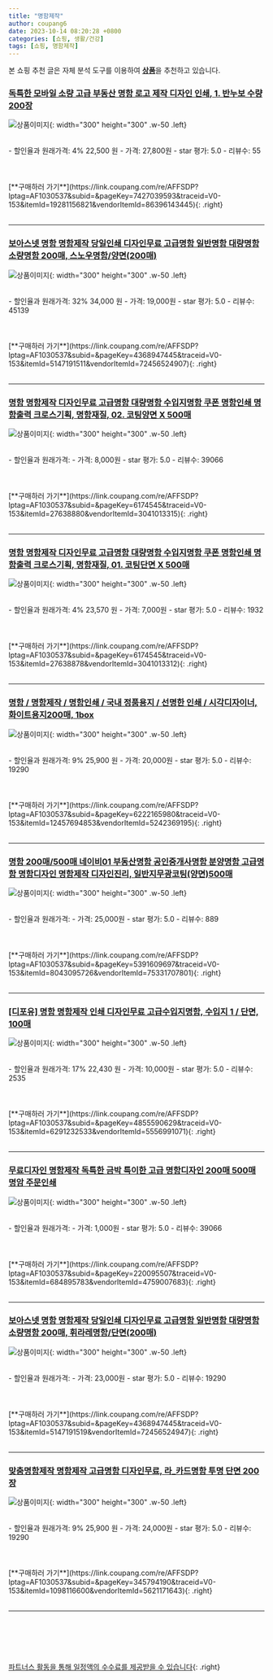 ```yaml
---
title: "명함제작"
author: coupang6
date: 2023-10-14 08:20:28 +0800
categories: [쇼핑, 생활/건강]
tags: [쇼핑, 명함제작]
---
```


본 쇼핑 추천 글은 자체 분석 도구를 이용하여 [**상품**](https://link.coupang.com/a/bao1ui)을 추천하고 있습니다.

### [독특한 모바일 소량 고급 부동산 명함 로고 제작 디자인 인쇄, 1. 반누보 수량 200장](https://link.coupang.com/re/AFFSDP?lptag=AF1030537&subid=&pageKey=7427039593&traceid=V0-153&itemId=19281156821&vendorItemId=86396143445)

![상품이미지](https://thumbnail9.coupangcdn.com/thumbnails/remote/230x230ex/image/vendor_inventory/e261/980a10663bfcfe98b3ed5bc01e390c36fa00e826ba883e23a284ae457ba6.png){: width="300" height="300" .w-50 .left}


<br>
- 할인율과 원래가격: 4%  22,500   원
- 가격: 27,800원
- star 평가: 5.0
- 리뷰수: 55
<br>
<br>
<br>
<br>
[**구매하러 가기**](https://link.coupang.com/re/AFFSDP?lptag=AF1030537&subid=&pageKey=7427039593&traceid=V0-153&itemId=19281156821&vendorItemId=86396143445){: .right}
<br>
<br>

---

### [보아스넷 명함 명함제작 당일인쇄 디자인무료 고급명함 일반명함 대량명함 소량명함 200매, 스노우명함/양면(200매)](https://link.coupang.com/re/AFFSDP?lptag=AF1030537&subid=&pageKey=4368947445&traceid=V0-153&itemId=5147191511&vendorItemId=72456524907)

![상품이미지](https://thumbnail9.coupangcdn.com/thumbnails/remote/230x230ex/image/vendor_inventory/8e5a/d50211cdeb889d5ea6ac48ed210c3a83a540ab33221a5f28fc16b7cf82a5.jpg){: width="300" height="300" .w-50 .left}


<br>
- 할인율과 원래가격: 32%  34,000   원
- 가격: 19,000원
- star 평가: 5.0
- 리뷰수: 45139
<br>
<br>
<br>
<br>
[**구매하러 가기**](https://link.coupang.com/re/AFFSDP?lptag=AF1030537&subid=&pageKey=4368947445&traceid=V0-153&itemId=5147191511&vendorItemId=72456524907){: .right}
<br>
<br>

---

### [명함 명함제작 디자인무료 고급명함 대량명함 수입지명함 쿠폰 명함인쇄 명함출력 크로스기획, 명함재질, 02. 코팅양면 X 500매](https://link.coupang.com/re/AFFSDP?lptag=AF1030537&subid=&pageKey=6174545&traceid=V0-153&itemId=27638880&vendorItemId=3041013315)

![상품이미지](https://thumbnail8.coupangcdn.com/thumbnails/remote/230x230ex/image/vendor_inventory/images/2017/12/06/16/8/e438bd41-5786-4c92-895b-e50aac989bcf.jpg){: width="300" height="300" .w-50 .left}


<br>
- 할인율과 원래가격: 
- 가격: 8,000원
- star 평가: 5.0
- 리뷰수: 39066
<br>
<br>
<br>
<br>
[**구매하러 가기**](https://link.coupang.com/re/AFFSDP?lptag=AF1030537&subid=&pageKey=6174545&traceid=V0-153&itemId=27638880&vendorItemId=3041013315){: .right}
<br>
<br>

---

### [명함 명함제작 디자인무료 고급명함 대량명함 수입지명함 쿠폰 명함인쇄 명함출력 크로스기획, 명함재질, 01. 코팅단면 X 500매](https://link.coupang.com/re/AFFSDP?lptag=AF1030537&subid=&pageKey=6174545&traceid=V0-153&itemId=27638878&vendorItemId=3041013312)

![상품이미지](https://thumbnail8.coupangcdn.com/thumbnails/remote/230x230ex/image/vendor_inventory/images/2017/12/06/16/8/e438bd41-5786-4c92-895b-e50aac989bcf.jpg){: width="300" height="300" .w-50 .left}


<br>
- 할인율과 원래가격: 4%  23,570   원
- 가격: 7,000원
- star 평가: 5.0
- 리뷰수: 1932
<br>
<br>
<br>
<br>
[**구매하러 가기**](https://link.coupang.com/re/AFFSDP?lptag=AF1030537&subid=&pageKey=6174545&traceid=V0-153&itemId=27638878&vendorItemId=3041013312){: .right}
<br>
<br>

---

### [명함 / 명함제작 / 명함인쇄 / 국내 정품용지 / 선명한 인쇄 / 시각디자이너, 화이트용지200매, 1box](https://link.coupang.com/re/AFFSDP?lptag=AF1030537&subid=&pageKey=6222165980&traceid=V0-153&itemId=12457694853&vendorItemId=5242369195)

![상품이미지](https://thumbnail6.coupangcdn.com/thumbnails/remote/230x230ex/image/vendor_inventory/054e/b6bc07dea80250be688bc8de5c9ab0fe63d33729c8ee04527c87c1e902a0.jpg){: width="300" height="300" .w-50 .left}


<br>
- 할인율과 원래가격: 9%  25,900   원
- 가격: 20,000원
- star 평가: 5.0
- 리뷰수: 19290
<br>
<br>
<br>
<br>
[**구매하러 가기**](https://link.coupang.com/re/AFFSDP?lptag=AF1030537&subid=&pageKey=6222165980&traceid=V0-153&itemId=12457694853&vendorItemId=5242369195){: .right}
<br>
<br>

---

### [명함 200매/500매 네이비01 부동산명함 공인중개사명함 분양명함 고급명함 명함디자인 명함제작 디자인진리, 일반지무광코팅(양면)500매](https://link.coupang.com/re/AFFSDP?lptag=AF1030537&subid=&pageKey=5391609697&traceid=V0-153&itemId=8043095726&vendorItemId=75331707801)

![상품이미지](https://thumbnail8.coupangcdn.com/thumbnails/remote/230x230ex/image/vendor_inventory/79e8/3fbb5639b16427fb17470ac15338fb115f6394d420582174f9f58943e01a.jpg){: width="300" height="300" .w-50 .left}


<br>
- 할인율과 원래가격: 
- 가격: 25,000원
- star 평가: 5.0
- 리뷰수: 889
<br>
<br>
<br>
<br>
[**구매하러 가기**](https://link.coupang.com/re/AFFSDP?lptag=AF1030537&subid=&pageKey=5391609697&traceid=V0-153&itemId=8043095726&vendorItemId=75331707801){: .right}
<br>
<br>

---

### [[디포유] 명함 명함제작 인쇄 디자인무료 고급수입지명함, 수입지 1 / 단면, 100매](https://link.coupang.com/re/AFFSDP?lptag=AF1030537&subid=&pageKey=4855590629&traceid=V0-153&itemId=6291232533&vendorItemId=5556991071)

![상품이미지](https://thumbnail9.coupangcdn.com/thumbnails/remote/230x230ex/image/vendor_inventory/85c4/7a868b0fb29f7256d349c7e4e9135ee674069bdb3dbeec3601f42ab633b4.jpg){: width="300" height="300" .w-50 .left}


<br>
- 할인율과 원래가격: 17%  22,430   원
- 가격: 10,000원
- star 평가: 5.0
- 리뷰수: 2535
<br>
<br>
<br>
<br>
[**구매하러 가기**](https://link.coupang.com/re/AFFSDP?lptag=AF1030537&subid=&pageKey=4855590629&traceid=V0-153&itemId=6291232533&vendorItemId=5556991071){: .right}
<br>
<br>

---

### [무료디자인 명함제작 독특한 금박 특이한 고급 명함디자인 200매 500매 명암 주문인쇄](https://link.coupang.com/re/AFFSDP?lptag=AF1030537&subid=&pageKey=220095507&traceid=V0-153&itemId=684895783&vendorItemId=4759007683)

![상품이미지](https://thumbnail7.coupangcdn.com/thumbnails/remote/230x230ex/image/vendor_inventory/bc65/98974a891db028d9be5a20f2334423ec6ac805bfd79ac9c237d7e863b51d.jpg){: width="300" height="300" .w-50 .left}


<br>
- 할인율과 원래가격: 
- 가격: 1,000원
- star 평가: 5.0
- 리뷰수: 39066
<br>
<br>
<br>
<br>
[**구매하러 가기**](https://link.coupang.com/re/AFFSDP?lptag=AF1030537&subid=&pageKey=220095507&traceid=V0-153&itemId=684895783&vendorItemId=4759007683){: .right}
<br>
<br>

---

### [보아스넷 명함 명함제작 당일인쇄 디자인무료 고급명함 일반명함 대량명함 소량명함 200매, 휘라레명함/단면(200매)](https://link.coupang.com/re/AFFSDP?lptag=AF1030537&subid=&pageKey=4368947445&traceid=V0-153&itemId=5147191519&vendorItemId=72456524947)

![상품이미지](https://thumbnail9.coupangcdn.com/thumbnails/remote/230x230ex/image/vendor_inventory/8e5a/d50211cdeb889d5ea6ac48ed210c3a83a540ab33221a5f28fc16b7cf82a5.jpg){: width="300" height="300" .w-50 .left}


<br>
- 할인율과 원래가격: 
- 가격: 23,000원
- star 평가: 5.0
- 리뷰수: 19290
<br>
<br>
<br>
<br>
[**구매하러 가기**](https://link.coupang.com/re/AFFSDP?lptag=AF1030537&subid=&pageKey=4368947445&traceid=V0-153&itemId=5147191519&vendorItemId=72456524947){: .right}
<br>
<br>

---

### [맞춤명함제작 명함제작 고급명함 디자인무료, 라_카드명함 투명 단면 200장](https://link.coupang.com/re/AFFSDP?lptag=AF1030537&subid=&pageKey=345794190&traceid=V0-153&itemId=1098116600&vendorItemId=5621171643)

![상품이미지](https://thumbnail8.coupangcdn.com/thumbnails/remote/230x230ex/image/vendor_inventory/ed3d/7f3a4e36bf3294c015efef4054e8873f641bf9796bb3c8a5d5bac55409f4.jpg){: width="300" height="300" .w-50 .left}


<br>
- 할인율과 원래가격: 9%  25,900   원
- 가격: 24,000원
- star 평가: 5.0
- 리뷰수: 19290
<br>
<br>
<br>
<br>
[**구매하러 가기**](https://link.coupang.com/re/AFFSDP?lptag=AF1030537&subid=&pageKey=345794190&traceid=V0-153&itemId=1098116600&vendorItemId=5621171643){: .right}
<br>
<br>

---
<br><br><br><br><br> [파트너스 활동을 통해 일정액의 수수료를 제공받을 수 있습니다](https://link.coupang.com/a/bao1ui){: .right}